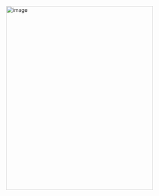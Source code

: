 <img width="400" height="500" alt="image" src="https://github.com/user-attachments/assets/ae68419a-ab9a-4036-86fd-42ce912e62a7" />
